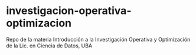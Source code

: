 # investigacion-operativa-optimizacion

Repo de la materia Introducción a la Investigación Operativa y Optimización de la Lic. en Ciencia de Datos, UBA
